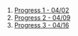 1. [Progress 1 - 04/02](https://docs.google.com/presentation/d/1nzFYYLrzNPheFZ_JxcuWb44ukmM38vcN5reSyUk5wBU/edit?usp=drive_link)
2. [Progress 2 - 04/09](https://docs.google.com/presentation/d/1VM8o-htPIjGacz3jyUdUNyipjFMy0iMv-y_sky6Hf-E/edit?usp=sharing)
3. [Progress 3 - 04/16](https://docs.google.com/presentation/d/1tDfQeWorIcCehBJCTyr8q5qZw5n3kOFS7_q37G2fCK8/edit?usp=sharing)
